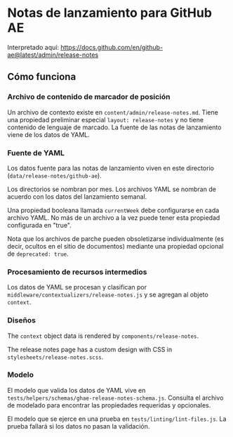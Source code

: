 # Notas de lanzamiento para GitHub AE

Interpretado aquí: https://docs.github.com/en/github-ae@latest/admin/release-notes

## Cómo funciona

### Archivo de contenido de marcador de posición

Un archivo de contexto existe en `content/admin/release-notes.md`. Tiene una propiedad preliminar especial `layout: release-notes` y no tiene contenido de lenguaje de marcado. La fuente de las notas de lanzamiento viene de los datos de YAML.

### Fuente de YAML

Los datos fuente para las notas de lanzamiento viven en este directorio (`data/release-notes/github-ae`).

Los directorios se nombran por mes. Los archivos YAML se nombran de acuerdo con los datos del lanzamiento semanal.

Una propiedad booleana llamada `currentWeek` debe configurarse en cada archivo YAML. No más de un archivo a la vez puede tener esta propiedad configurada en "true".

Nota que los archivos de parche pueden obsoletizarse individualmente (es decir, ocultos en el sitio de documentos) mediante una propiedad opcional de `deprecated: true`.

### Procesamiento de recursos intermedios

Los datos de YAML se procesan y clasifican por `middleware/contextualizers/release-notes.js` y se agregan al objeto `context`.

### Diseños

The `context` object data is rendered by `components/release-notes`.

The release notes page has a custom design with CSS in `stylesheets/release-notes.scss`.

### Modelo

El modelo que valida los datos de YAML vive en `tests/helpers/schemas/ghae-release-notes-schema.js`. Consulta el archivo de modelado para encontrar las propiedades requeridas y opcionales.

El modelo que se ejerce en una prueba en `tests/linting/lint-files.js`. La prueba fallará si los datos no pasan la validación.
